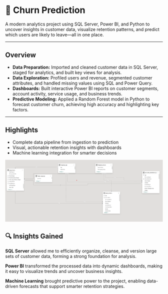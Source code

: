 # 🚀 Churn Prediction

A modern analytics project using SQL Server, Power BI, and Python to uncover insights in customer data, visualize retention patterns, and predict which users are likely to leave—all in one place.

---

## Overview

- **Data Preparation:** Imported and cleaned customer data in SQL Server, staged for analytics, and built key views for analysis.
- **Data Exploration:** Profiled users and revenue, segmented customer attributes, and handled missing values using SQL and Power Query.
- **Dashboards:** Built interactive Power BI reports on customer segments, account activity, service usage, and business trends.
- **Predictive Modeling:** Applied a Random Forest model in Python to forecast customer churn, achieving high accuracy and highlighting key factors.

---

## Highlights

- Complete data pipeline from ingestion to prediction
- Visual, actionable retention insights with dashboards
- Machine learning integration for smarter decisions

![Data Model](Data_model.png)

## 🔍 Insights Gained

**SQL Server** allowed me to efficiently organize, cleanse, and version large sets of customer data, forming a strong foundation for analysis.

**Power BI** transformed the processed data into dynamic dashboards, making it easy to visualize trends and uncover business insights.

**Machine Learning** brought predictive power to the project, enabling data-driven forecasts that support smarter retention strategies.
